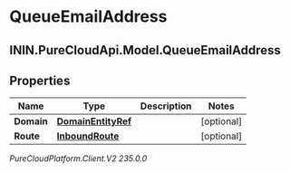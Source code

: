 # QueueEmailAddress

## ININ.PureCloudApi.Model.QueueEmailAddress

## Properties

|Name | Type | Description | Notes|
|------------ | ------------- | ------------- | -------------|
| **Domain** | [**DomainEntityRef**](DomainEntityRef) |  | [optional] |
| **Route** | [**InboundRoute**](InboundRoute) |  | [optional] |



_PureCloudPlatform.Client.V2 235.0.0_
